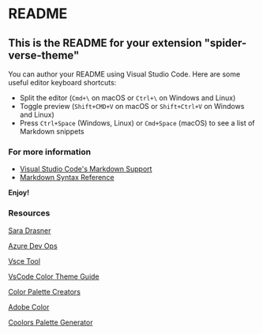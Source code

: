 # README
## This is the README for your extension "spider-verse-theme"
You can author your README using Visual Studio Code.  Here are some useful editor keyboard shortcuts:

* Split the editor (`Cmd+\` on macOS or `Ctrl+\` on Windows and Linux)
* Toggle preview (`Shift+CMD+V` on macOS or `Shift+Ctrl+V` on Windows and Linux)
* Press `Ctrl+Space` (Windows, Linux) or `Cmd+Space` (macOS) to see a list of Markdown snippets

### For more information
* [Visual Studio Code's Markdown Support](http://code.visualstudio.com/docs/languages/markdown)
* [Markdown Syntax Reference](https://help.github.com/articles/markdown-basics/)

**Enjoy!**

### Resources
[Sara Drasner](https://css-tricks.com/creating-a-vs-code-theme/)

[Azure Dev Ops](https://dev.azure.com)

[Vsce Tool](https://code.visualstudio.com/api/working-with-extensions/publishing-extension)

[VsCode Color Theme Guide](https://code.visualstudio.com/api/extension-capabilities/theming)

[Color Palette Creators](https://htmlcolorcodes.com/resources/best-color-palette-generators/)

[Adobe Color](https://color.adobe.com/create/color-wheel/)

[Coolors Palette Generator](https://coolors.co/0d1321-ffeddf-c5d86d-86615c-afe0ce)
